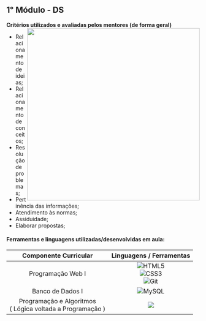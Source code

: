 
## 1° Módulo - DS
**Critérios utilizados e avaliadas pelos mentores (de forma geral)**
<img src="https://i.pinimg.com/originals/9a/68/71/9a68716efc331fcc84e3a4ce5f23d18d.png" width="450" align="right"/>


- Relacionamento de ideias;
- Relacionamento de conceitos;
- Resolução de problemas;
- Pertinência das informações;
- Atendimento às normas;
- Assiduidade;
- Elaborar propostas;


#### Ferramentas e linguagens utilizadas/desenvolvidas em aula:

<div align="left">

| Componente Curricular | Linguagens / Ferramentas  |
| :---:        |     :---:      
| Programação Web I   |![HTML5](https://img.shields.io/badge/html5-0D1117.svg?logo=html5&logoColor=E34F26&labelColor=0D1117&style=for-the-badge) <br/> ![CSS3](https://img.shields.io/badge/css3-0D1117.svg?logo=css3&logoColor=1572B6&labelColor=0D1117&style=for-the-badge&)<br/>  ![Git](https://img.shields.io/badge/git-0D1117.svg?logo=git&logoColor=E44C30&labelColor=0D1117&style=for-the-badge) 
| Banco de Dados I     | ![MySQL](https://img.shields.io/badge/mysql-161B22.svg?logo=mysql&logoColor=white&labelColor=161B22&style=for-the-badge)
| Programação e Algoritmos <br/> ( Lógica voltada a Programação )     | <img src='https://img.shields.io/badge/Portugol-0D1117?style=for-the-badge&logo=&logoColor=white&labelColor=0D1117&color=0D1117'/>   
 
</div>
